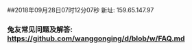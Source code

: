 ##2018年09月28日07时12分07秒 新址: 159.65.147.97
### 兔友常见问题及解答: https://github.com/wanggonging/d/blob/w/FAQ.md
